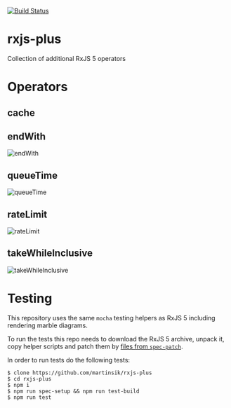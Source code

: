 [![Build Status](https://travis-ci.org/martinsik/rxjs-plus.svg?branch=master)](https://travis-ci.org/martinsik/rxjs-plus)

# rxjs-plus
Collection of additional RxJS 5 operators

# Operators

## cache

## endWith

![endWith](https://raw.githubusercontent.com/martinsik/rxjs-plus/master/doc/endWith.png "The endWith() operator")

## queueTime

![queueTime](https://raw.githubusercontent.com/martinsik/rxjs-plus/master/doc/queueTime.png "The queueTime() operator")

## rateLimit

![rateLimit](https://raw.githubusercontent.com/martinsik/rxjs-plus/master/doc/rateLimit.png "The rateLimit() operator")


## takeWhileInclusive

![takeWhileInclusive](https://raw.githubusercontent.com/martinsik/rxjs-plus/master/doc/takeWhileInclusive.png "The takeWhileInclusive() operator")

# Testing

This repository uses the same `mocha` testing helpers as RxJS 5 including rendering marble diagrams.

To run the tests this repo needs to download the RxJS 5 archive, unpack it, copy helper scripts and patch them by [files from `spec-patch`](https://github.com/martinsik/rxjs-plus/tree/master/spec-patch).

In order to run tests do the following tests:

```
$ clone https://github.com/martinsik/rxjs-plus
$ cd rxjs-plus
$ npm i
$ npm run spec-setup && npm run test-build
$ npm run test
```

